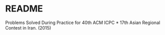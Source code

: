 # README #

Problems Solved During Practice for 40th ACM ICPC * 17th Asian Regional Contest in Iran. (2015)
